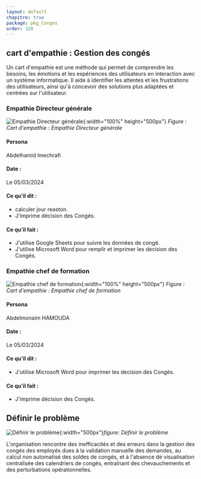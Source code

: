```yaml
---
layout: default
chapitre: true
package: pkg_Conges
order: 320
---
```


<!-- new slide -->

## cart d'empathie : Gestion des congés

<!-- note -->

Un cart d'empathie est une méthode qui permet de comprendre les besoins, les émotions et les expériences des utilisateurs en interaction avec un système informatique.
Il aide à identifier les attentes et les frustrations des utilisateurs, ainsi qu'à concevoir des solutions plus adaptées et centrées sur l'utilisateur.

<!-- new slide -->

### Empathie Directeur générale

![Empathie Directeur générale](/gestion-personnels/diagrammes/pkg_Conges/empathie-Directeur_pkg_GestionConge.svg){:width="100%" height="500px"}
_Figure : Cart d'empathie : Empathie Directeur générale_

<!-- note -->

#### Persona

Abdelhamid lmechrafi

#### Date :

Le 05/03/2024

#### Ce qu'il dit :

- calculer jour reaston.
- J'imprime décision des Congés.

#### Ce qu’il fait :

- J'utilise Google Sheets pour suivre les données de congé.
- J'utilise Microsoft Word pour remplir et imprimer les decision des Congés.

<!-- new slide -->

### Empathie chef de formation

![Empathie chef de formation](/gestion-personnels/diagrammes/pkg_Conges/empathie-chef_de_formation_pkg_GestionConge.svg){:width="100%" height="500px"}
_Figure : Cart d'empathie : Empathie chef de formation_

<!-- note -->

#### Persona

Abdelmonaim HAMOUDA

#### Date :

Le 05/03/2024

#### Ce qu'il dit :

- J'utilise Microsoft Word pour imprimer les decision des Congés.

#### Ce qu’il fait :

- J'imprime décision des Congés.

## Définir le problème

![Définir le problème](/gestion-personnels/pkg_Conges/besoin/images/problem.jpg){:width="500px"}_figure: Définir le problème_

L'organisation rencontre des inefficacités et des erreurs dans la gestion des congés des employés dues à la validation manuelle des demandes, au calcul non automatisé des soldes de congés, et à l'absence de visualisation centralisée des calendriers de congés, entraînant des chevauchements et des perturbations opérationnelles.
